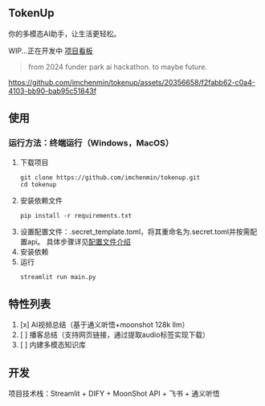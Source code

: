 ## TokenUp
你的多模态AI助手，让生活更轻松。

WIP...正在开发中
[项目看板](https://trello.com/b/Icuef1ga/)
> from 2024 funder park ai hackathon.
to maybe future.

https://github.com/imchenmin/tokenup/assets/20356658/f2fabb62-c0a4-4103-bb90-bab95c51843f

## 使用
### 运行方法：终端运行（Windows，MacOS）
1. 下载项目
   ```
   git clone https://github.com/imchenmin/tokenup.git
   cd tokenup
   ```
2. 安装依赖文件
   ```
   pip install -r requirements.txt
   ```
4. 设置配置文件：.secret_template.toml，将其重命名为.secret.toml并按需配置api。
   具体步骤详见[配置文件介绍](docs/配置文件介绍.md)
5. 安装依赖
6. 运行
   ```bash
   streamlit run main.py
   ```

## 特性列表
1. [x] AI视频总结（基于通义听悟+moonshot 128k llm）
2. [ ] 播客总结（支持网页链接，通过提取audio标签实现下载）
3. [ ] 内建多模态知识库

## 开发
项目技术栈：Streamlit + DIFY + MoonShot API + 飞书 + 通义听悟
